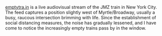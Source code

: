
<a href="/"> emptytra.in</a> is a live audiovisual stream of the JMZ train in New York City. The feed captures a position slightly west of Myrtle/Broadway, usually a busy, raucous intersection brimming with life. Since the establishment of social distancing measures, the noise has gradually lessened, and I have come to notice the increasingly empty trains pass by in the window. 
